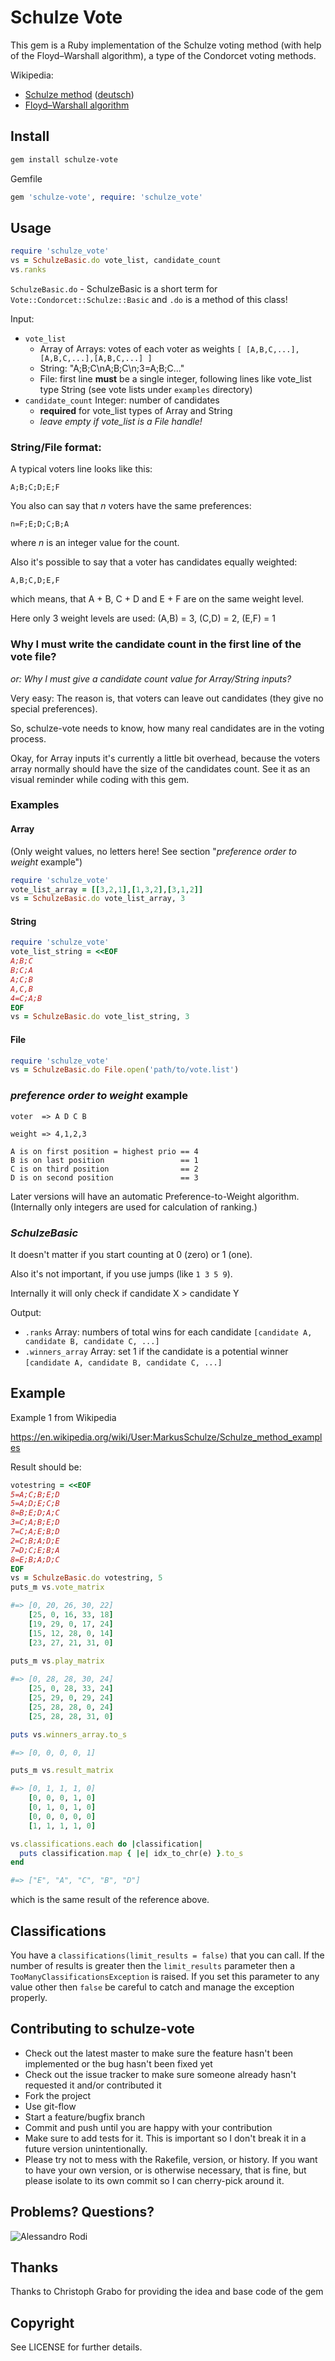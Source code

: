 # Schulze Vote

This gem is a Ruby implementation of the Schulze voting method (with help of the Floyd–Warshall algorithm), 
a type of the Condorcet voting methods.


Wikipedia:

* [Schulze method](http://en.wikipedia.org/wiki/Schulze_method) ([deutsch](http://de.wikipedia.org/wiki/Schulze-Methode))
* [Floyd–Warshall algorithm](http://en.wikipedia.org/wiki/Floyd%E2%80%93Warshall_algorithm)

## Install

``` bash
gem install schulze-vote
```

Gemfile

``` ruby
gem 'schulze-vote', require: 'schulze_vote'
```

## Usage

``` ruby
require 'schulze_vote'
vs = SchulzeBasic.do vote_list, candidate_count
vs.ranks
```

`SchulzeBasic.do` - SchulzeBasic is a short term for `Vote::Condorcet::Schulze::Basic` and `.do` is a method of this class!

Input:

* `vote_list`
  * Array of Arrays: votes of each voter as weights `[ [A,B,C,...],[A,B,C,...],[A,B,C,...] ]`
  * String: "A;B;C\nA;B;C\n;3=A;B;C..."
  * File: first line **must** be a single integer, following lines like vote_list type String (see vote lists under `examples` directory)
* `candidate_count` Integer: number of candidates
  * **required** for vote_list types of Array and String
  * _leave empty if vote_list is a File handle!_

### String/File format:

A typical voters line looks like this:

```
A;B;C;D;E;F
```

You also can say that _n_ voters have the same preferences:

```
n=F;E;D;C;B;A
```

where _n_ is an integer value for the count.

Also it's possible to say that a voter has candidates equally weighted:

```
A,B;C,D;E,F
```

which means, that A + B, C + D and E + F are on the same weight level.

Here only 3 weight levels are used: (A,B) = 3, (C,D) = 2, (E,F) = 1

### Why I must write the candidate count in the first line of the vote file?

_or: Why I must give a candidate count value for Array/String inputs?_

Very easy: The reason is, that voters can leave out candidates (they give no special preferences).

So, schulze-vote needs to know, how many real candidates are in the voting process.

Okay, for Array inputs it's currently a little bit overhead, because the voters array normally should have the size of the candidates count.
See it as an visual reminder while coding with this gem.

### Examples

#### Array

(Only weight values, no letters here! See section "_preference order to weight_ example")

``` ruby
require 'schulze_vote'
vote_list_array = [[3,2,1],[1,3,2],[3,1,2]]
vs = SchulzeBasic.do vote_list_array, 3
```

#### String

``` ruby
require 'schulze_vote'
vote_list_string = <<EOF
A;B;C
B;C;A
A;C;B
A,C,B
4=C;A;B
EOF
vs = SchulzeBasic.do vote_list_string, 3
```

#### File

``` ruby
require 'schulze_vote'
vs = SchulzeBasic.do File.open('path/to/vote.list')
```

### _preference order to weight_ example

```
voter  => A D C B

weight => 4,1,2,3

A is on first position = highest prio == 4
B is on last position                 == 1
C is on third position                == 2
D is on second position               == 3
```

Later versions will have an automatic Preference-to-Weight algorithm.
(Internally only integers are used for calculation of ranking.)

### _SchulzeBasic_

It doesn't matter if you start counting at 0 (zero) or 1 (one).

Also it's not important, if you use jumps (like `1 3 5 9`).

Internally it will only check if candidate X > candidate Y

Output:

* `.ranks` Array: numbers of total wins for each candidate `[candidate A, candidate B, candidate C, ...]`
* `.winners_array` Array: set 1 if the candidate is a potential winner `[candidate A, candidate B, candidate C, ...]`

## Example

Example 1 from Wikipedia

https://en.wikipedia.org/wiki/User:MarkusSchulze/Schulze_method_examples

Result should be:

``` ruby
votestring = <<EOF
5=A;C;B;E;D
5=A;D;E;C;B
8=B;E;D;A;C
3=C;A;B;E;D
7=C;A;E;B;D
2=C;B;A;D;E
7=D;C;E;B;A
8=E;B;A;D;C
EOF
vs = SchulzeBasic.do votestring, 5
puts_m vs.vote_matrix

#=> [0, 20, 26, 30, 22]
    [25, 0, 16, 33, 18]
    [19, 29, 0, 17, 24]
    [15, 12, 28, 0, 14]
    [23, 27, 21, 31, 0]
   
puts_m vs.play_matrix

#=> [0, 28, 28, 30, 24]
    [25, 0, 28, 33, 24]
    [25, 29, 0, 29, 24]
    [25, 28, 28, 0, 24]
    [25, 28, 28, 31, 0]

puts vs.winners_array.to_s

#=> [0, 0, 0, 0, 1]

puts_m vs.result_matrix

#=> [0, 1, 1, 1, 0]
    [0, 0, 0, 1, 0]
    [0, 1, 0, 1, 0]
    [0, 0, 0, 0, 0]
    [1, 1, 1, 1, 0]

vs.classifications.each do |classification|
  puts classification.map { |e| idx_to_chr(e) }.to_s
end

#=> ["E", "A", "C", "B", "D"]
```

which is the same result of the reference above.

## Classifications

You have a `classifications(limit_results = false)` that you can call.
If the number of results is greater then the `limit_results` parameter then a `TooManyClassificationsException`
is raised.
If you set this parameter to any value other then `false` be careful to catch and manage the exception properly.

## Contributing to schulze-vote

* Check out the latest master to make sure the feature hasn't been implemented or the bug hasn't been fixed yet
* Check out the issue tracker to make sure someone already hasn't requested it and/or contributed it
* Fork the project
* Use git-flow
* Start a feature/bugfix branch
* Commit and push until you are happy with your contribution
* Make sure to add tests for it. This is important so I don't break it in a future version unintentionally.
* Please try not to mess with the Rakefile, version, or history. If you want to have your own version, or is otherwise necessary, that is fine, but please isolate to its own commit so I can cherry-pick around it.

## Problems? Questions?

![Alessandro Rodi](http://www.gravatar.com/avatar/32d80da41830a6e6c1bb3eb977537e3e)

## Thanks

Thanks to Christoph Grabo for providing the idea and base code of the gem

## Copyright

See LICENSE for further details.

